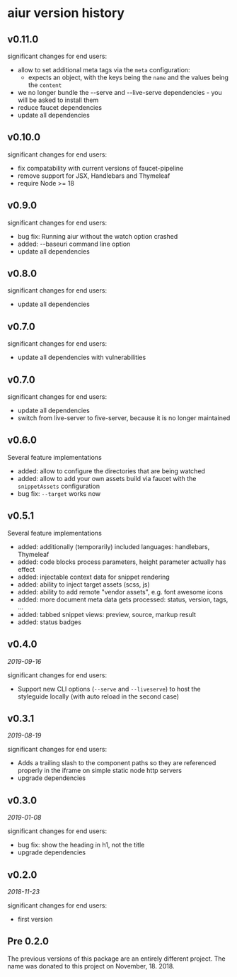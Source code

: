 aiur version history
====================

v0.11.0
-------

significant changes for end users:

* allow to set additional meta tags via the `meta` configuration:
    * expects an object, with the keys being the `name` and the values being the `content`
* we no longer bundle the --serve and --live-serve dependencies - you will be asked to install them
* reduce faucet dependencies
* update all dependencies

v0.10.0
-------

significant changes for end users:

* fix compatability with current versions of faucet-pipeline
* remove support for JSX, Handlebars and Thymeleaf
* require Node >= 18

v0.9.0
------

significant changes for end users:

* bug fix: Running aiur without the watch option crashed
* added: --baseuri command line option
* update all dependencies

v0.8.0
------

significant changes for end users:

* update all dependencies

v0.7.0
------

significant changes for end users:

* update all dependencies with vulnerabilities

v0.7.0
------

significant changes for end users:

* update all dependencies
* switch from live-server to five-server, because it is no longer maintained

v0.6.0
------

Several feature implementations

* added: allow to configure the directories that are being watched
* added: allow to add your own assets build via faucet with the `snippetAssets`
  configuration
* bug fix: `--target` works now

v0.5.1
------

Several feature implementations

* added: additionally (temporarily) included languages: handlebars, Thymeleaf
* added: code blocks process parameters, height parameter actually has effect
* added: injectable context data for snippet rendering
* added: ability to inject target assets (scss, js)
* added: ability to add remote "vendor assets", e.g. font awesome icons
* added: more document meta data gets processed: status, version, tags, ...
* added: tabbed snippet views: preview, source, markup result
* added: status badges

v0.4.0
------

_2019-09-16_

significant changes for end users:

* Support new CLI options (`--serve` and `--liveserve`) to host the styleguide
  locally (with auto reload in the second case)

v0.3.1
------

_2019-08-19_

significant changes for end users:

* Adds a trailing slash to the component paths so they are referenced properly in
  the iframe on simple static node http servers
* upgrade dependencies

v0.3.0
------

_2019-01-08_

significant changes for end users:

* bug fix: show the heading in h1, not the title
* upgrade dependencies

v0.2.0
------

_2018-11-23_

significant changes for end users:

* first version

Pre 0.2.0
---------

The previous versions of this package are an entirely different project. The
name was donated to this project on November, 18. 2018.
